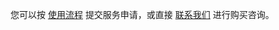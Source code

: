 您可以按 [使用流程](https://cloud.tencent.com/document/product/586/10975) 提交服务申请，或直接 [联系我们](https://cloud.tencent.com/about/connect) 进行购买咨询。



